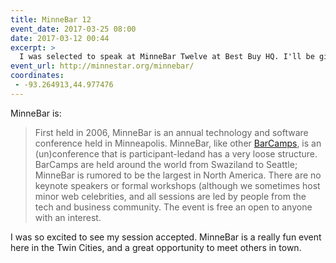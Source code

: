 ```yaml
---
title: MinneBar 12
event_date: 2017-03-25 08:00
date: 2017-03-12 00:44
excerpt: >
  I was selected to speak at MinneBar Twelve at Best Buy HQ. I'll be giving a talk called *Let's Learn CSS Grid* on what it is and why to use it.
event_url: http://minnestar.org/minnebar/
coordinates:
 - -93.264913,44.977476
---
```


MinneBar is:

> First held in 2006, MinneBar is an annual technology and software conference held in Minneapolis.  MinneBar, like other [BarCamps](http://en.wikipedia.org/wiki/BarCamp), is an (un)conference that is participant-ledand has a very loose structure.  BarCamps are held around the world from Swaziland to Seattle; MinneBar is rumored to be the largest in North America.  There are no keynote speakers or formal workshops (although we sometimes host minor web celebrities, and all sessions are led by people from the tech and business community.  The event is free an open to anyone with an interest.

I was so excited to see my session accepted. MinneBar is a really fun event here in the Twin Cities, and a great opportunity to meet others in town.

<script async class="speakerdeck-embed" data-id="7e965ac09fa901307d276651934d0b34" data-ratio="1.33333333333333" src="//speakerdeck.com/assets/embed.js"></script>
